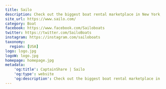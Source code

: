 ```yaml
---
title: Sailo
description: Check out the biggest boat rental marketplace in New York, South Florida and many other locations. Rent your perfect boat for the day in NYC, Miami or Key West!
site_url: https://www.sailo.com/
category: Boat
facebook: https://www.facebook.com/Sailoboats
twitter: https://twitter.com/SailoBoats
instagram: https://instagram.com/sailoboats
taxonomy:
  region: [USA]
logo: logo.jpg
logoW: logo.jpg
homepage: homepage.jpg
metadata:
    'og:title': CaptainShare | Sailo
    'og:type': website
    'og:description': Check out the biggest boat rental marketplace in New York, South Florida and many other locations. Rent your perfect boat for the day in NYC, Miami or Key West!
---
```

